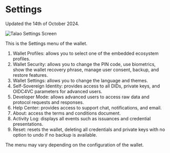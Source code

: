 # Settings

Updated the 14th of October 2024.

<div style={{ display: 'flex', alignItems: 'stretch', marginBottom: '20px' }}>
  <div style={{ flex: '0 0 30%' }}>
    <img src="/img/ssi_screen/talao_settings.png" alt="Talao Settings Screen" style={{ width: '100%', marginLeft: '50px', height: 'auto' }} />
  </div>
  <div style={{ flex: '0 0 70%', height: '100%', marginLeft: '150px' }}>
    <p>This is the Settings menu of the wallet.</p>
    <ol>
      <li>Wallet Profiles: allows you to select one of the embedded ecosystem profiles.</li>
      <li>Wallet Security: allows you to change the PIN code, use biometrics, show the wallet recovery phrase, manage user consent, backup, and restore features.</li>
      <li>Wallet Settings: allows you to change the language and themes.</li>
      <li>Self-Sovereign Identity: provides access to all DIDs, private keys, and OIDC4VC parameters for advanced users.</li>
      <li>Developer Mode: allows advanced users to access raw data and protocol requests and responses.</li>
      <li>Help Center: provides access to support chat, notifications, and email.</li>
      <li>About: access the terms and conditions document.</li>
      <li>Activity Log: displays all events such as issuances and credential presentations.</li>
      <li>Reset: resets the wallet, deleting all credentials and private keys with no option to undo if no backup is available.</li>
    </ol>
    <p>The menu may vary depending on the configuration of the wallet.</p>
  </div>
</div>
